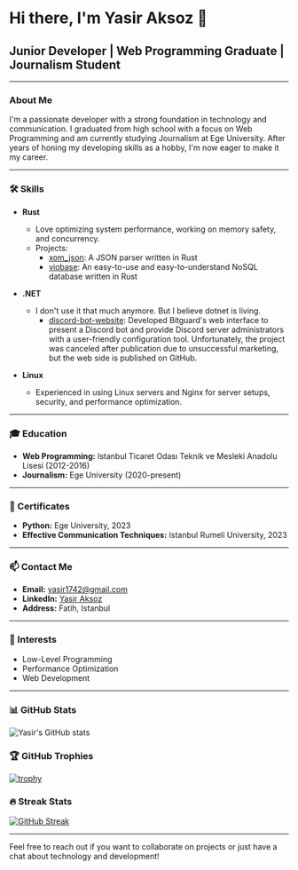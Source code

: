 # Hi there, I'm Yasir Aksoz 👋

## Junior Developer | Web Programming Graduate | Journalism Student

---

### About Me

I'm a passionate developer with a strong foundation in technology and communication. I graduated from high school with a focus on Web Programming and am currently studying Journalism at Ege University. After years of honing my developing skills as a hobby, I'm now eager to make it my career.

---

### 🛠 Skills

- **Rust**
  - Love optimizing system performance, working on memory safety, and concurrency.
  - Projects:
    - [xom_json](https://github.com/xomvio/xom_json): A JSON parser written in Rust
    - [viobase](https://github.com/xomvio/viobase): An easy-to-use and easy-to-understand NoSQL database written in Rust

- **.NET**
  - I don't use it that much anymore. But I believe dotnet is living.
    - [discord-bot-website](https://github.com/xomvio/discord-bot-website): Developed Bitguard's web interface to present a Discord bot and provide Discord server administrators with a user-friendly configuration tool. Unfortunately, the project was canceled after publication due to unsuccessful marketing, but the web side is published on GitHub.

- **Linux**
  - Experienced in using Linux servers and Nginx for server setups, security, and performance optimization.

---

### 🎓 Education

- **Web Programming:** Istanbul Ticaret Odası Teknik ve Mesleki Anadolu Lisesi (2012-2016)
- **Journalism:** Ege University (2020-present)

---

### 📜 Certificates

- **Python:** Ege University, 2023
- **Effective Communication Techniques:** Istanbul Rumeli University, 2023

---

### 📫 Contact Me

- **Email:** [yasir1742@gmail.com](mailto:yasir1742@gmail.com)
- **LinkedIn:** [Yasir Aksoz](https://www.linkedin.com/in/yasir-aksoz-62424b2a0)
- **Address:** Fatih, Istanbul

---

### 🚀 Interests

- Low-Level Programming
- Performance Optimization
- Web Development

---

### 📊 GitHub Stats

![Yasir's GitHub stats](https://github-readme-stats.vercel.app/api?username=xomvio&show_icons=true&theme=radical)

### 🏆 GitHub Trophies

[![trophy](https://github-profile-trophy.vercel.app/?username=xomvio&theme=onedark)](https://github.com/ryo-ma/github-profile-trophy)

### 🔥 Streak Stats

[![GitHub Streak](https://github-readme-streak-stats.herokuapp.com/?user=xomvio&theme=dark)](https://git.io/streak-stats)

---

Feel free to reach out if you want to collaborate on projects or just have a chat about technology and development!

